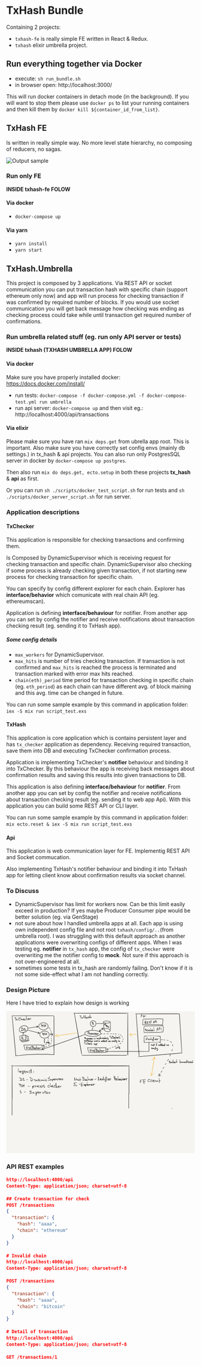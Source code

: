 # TxHash Bundle
Containing 2 projects:
- `txhash-fe` is really simple FE written in React & Redux.
- `txhash` elixir umbrella project.

## Run everything together via Docker
- execute: `sh run_bundle.sh`
- in browser open: http://localhost:3000/

This will run docker containers in detach mode (in the background). If you will want to stop them please use
`docker ps` to list your running containers and then kill them by `docker kill ${container_id_from_list}`.

## TxHash FE
Is written in really simple way. No more level state hierarchy, no composing of reducers, no sagas.

![Output sample](pictures/txhash-screencast.gif)

### Run only FE
**INSIDE txhash-fe FOLOW**

#### Via docker
- `docker-compose up`

#### Via yarn
- `yarn install`
- `yarn start`


## TxHash.Umbrella

This project is composed by 3 applications. Via REST API or socket communication you can put transaction
hash with specific chain (support ethereum only now) and app will run process for checking
transaction if was confirmed by required number of blocks. If you would use socket communication you
will get back message how checking was ending as checking process could take while until transaction
get required number of confirmations.

### Run umbrella related stuff (eg. run only API server or tests)
**INSIDE txhash (TXHASH UMBRELLA APP) FOLOW**
#### Via docker
Make sure you have properly installed docker: https://docs.docker.com/install/

- run tests: `docker-compose -f docker-compose.yml -f docker-compose-test.yml run umbrella`
- run api server: `docker-compose up` and then visit eg.: http://localhost:4000/api/transactions

#### Via elixir
Please make sure you have ran `mix deps.get` from ubrella app root. This is important. Also make sure
you have correctly set config envs (mainly db settings.) in tx_hash & api projects. You can also
run only PostgresSQL server in docker by `docker-compose up postgres`.

Then also run `mix do deps.get, ecto.setup` in both these projects **tx_hash** & **api** as first.

Or you can run `sh ./scripts/docker_test_script.sh` for run tests and `sh ./scripts/docker_server_script.sh` for run server.

### Application descriptions
#### TxChecker
This application is responsible for checking transactions and confirming them.

Is Composed by DynamicSupervisor which is receiving request for checking transaction
and specific chain. DynamicSupervisor also checking if some process is already checking given transaction,
if not starting new process for checking transaction for specific chain.

You can specify by config different explorer for each chain. Explorer has **interface/behavior** which comunicate with real chain API (eg. ethereumscan).

Application is defining **interface/behaviour** for notifier. From another app you can set by config the notifier
and receive notifications about transaction checking result (eg. sending it to TxHash app).

##### Some config details
- `max_workers` for DynamicSupervisor.
- `max_hits` is number of tries checking transaction. If transaction is not confirmed and `max_hits`
is reached the process is terminated and transaction marked with error max hits reached.
- `chain(eth)_period` time period for transaction checking in specific chain (eg. `eth_period`) as each chain can
have different avg. of block maining and this avg. time can be changed in future.

You can run some sample example by this command in application folder: `iex -S mix run script_test.exs`


#### TxHash
This application is core application which is contains persistent layer and has `tx_checker` application as dependency.
Receiving required transaction, save them into DB and executing TxChecker confirmation process.

Application is implementing TxChecker's **notifier** behaviour and binding it into TxChecker. By this behaviour
the app is receiving back messages about confirmation results and saving this results into given transactions to DB.

This application is also defining **interface/behaviour** for **notifier**. From another app you can set by config the notifier
and receive notifications about transaction checking result (eg. sending it to web app Api). With this application you
can build some REST API or CLI layer.

You can run some sample example by this command in application folder: `mix ecto.reset & iex -S mix run script_test.exs`

#### Api
This application is web communication layer for FE. Implementig REST API and Socket commucation.

Also implementing TxHash's notifier behaviour and binding it into TxHash app for letting client know
about confirmation results via socket channel.


### To Discuss
- DynamicSupervisor has limit for workers now. Can be this limit easily exceed in production? If yes maybe Producer Consumer pipe
would be better solution (eg. via GenStage)
- not sure about how I handled umbrella apps at all. Each app is using own independent config file and not root `txhash/config/..`(from umbrella root).
I was struggling with this default approach as another applications were overwriting configs of different apps.
When I was testing eg. **notifier** in `tx_hash` app, the config of `tx_checker` were overwriting me the notifier config to **mock**.
Not sure if this approach is not over-engineered at all.
- sometimes some tests in tx_hash are randomly failing. Don't know if it is not some side-effect what I am not handling correctly.

### Design Picture
Here I have tried to explain how design is working

![screenshot](pictures/design.png)

### API REST examples
```json
http://localhost:4000/api
Content-Type: application/json; charset=utf-8

## Create transaction for check
POST /transactions
{
  "transaction": {
    "hash": "aaaa",
    "chain": "ethereum"
  }
}

# Invalid chain
http://localhost:4000/api
Content-Type: application/json; charset=utf-8

POST /transactions
{
  "transaction": {
    "hash": "aaaa",
    "chain": "bitcoin"
  }
}

# Detail of transaction
http://localhost:4000/api
Content-Type: application/json; charset=utf-8

GET /transactions/1
```
